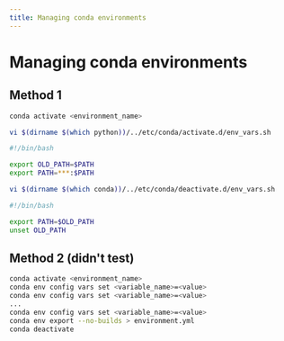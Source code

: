 ```yaml
---
title: Managing conda environments
---
```

# Managing conda environments

## Method 1

```bash
conda activate <environment_name>
```

```bash
vi $(dirname $(which python))/../etc/conda/activate.d/env_vars.sh
```

```env_vars.sh
#!/bin/bash

export OLD_PATH=$PATH
export PATH=***:$PATH
```

```bash
vi $(dirname $(which conda))/../etc/conda/deactivate.d/env_vars.sh
```

```env_vars.sh
#!/bin/bash

export PATH=$OLD_PATH
unset OLD_PATH
```

## Method 2 (didn't test)

```bash
conda activate <environment_name>
conda env config vars set <variable_name>=<value>
conda env config vars set <variable_name>=<value>
...
conda env config vars set <variable_name>=<value>
conda env export --no-builds > environment.yml
conda deactivate
```
